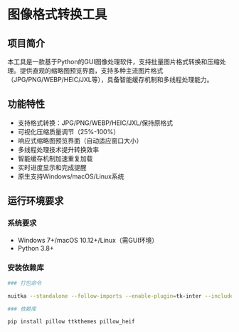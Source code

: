 # 图像格式转换工具

## 项目简介
本工具是一款基于Python的GUI图像处理软件，支持批量图片格式转换和压缩处理。提供直观的缩略图预览界面，支持多种主流图片格式（JPG/PNG/WEBP/HEIC/JXL等），具备智能缓存机制和多线程处理能力。

## 功能特性
- 支持格式转换：JPG/PNG/WEBP/HEIC/JXL/保持原格式
- 可视化压缩质量调节（25%-100%）
- 响应式缩略图预览界面（自动适应窗口大小）
- 多线程处理技术提升转换效率
- 智能缓存机制加速重复加载
- 实时进度显示和完成提醒
- 原生支持Windows/macOS/Linux系统

## 运行环境要求
### 系统要求
- Windows 7+/macOS 10.12+/Linux（需GUI环境）
- Python 3.8+

### 安装依赖库
```bash
### 打包命令

nuitka --standalone --follow-imports --enable-plugin=tk-inter --include-module=PIL --include-package-data=ttkthemes --include-package=ttkthemes --windows-disable-console --onefile --output-dir=out --output-filename=imagemove --remove-output main.py

### 依赖库

pip install pillow ttkthemes pillow_heif

